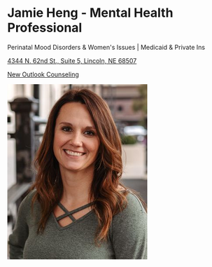 # Jamie Heng - Mental Health Professional

Perinatal Mood Disorders & Women's Issues | Medicaid & Private Ins

[4344 N. 62nd St., Suite 5, Lincoln, NE 68507](https://www.google.com/maps/place/New+Outlook+Counseling/@40.8089771,-96.7148256,743m/data=!3m3!1e3!4b1!5s0x8796bf06a9ead635:0xef6151359e608265!4m6!3m5!1s0x8796bdc2cecfffff:0x9b2e3de0393e30cb!8m2!3d40.8089731!4d-96.7122507!16s%2Fg%2F11f4_vr1wk?entry=ttu&g_ep=EgoyMDI1MDMxMC4wIKXMDSoASAFQAw%3D%3D)

[New Outlook Counseling](https://newoutlookcounseling.org/)

![picture](./markdown/resources/images/jHeng.jpeg)
